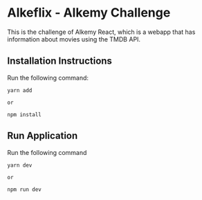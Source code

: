 # Alkeflix - Alkemy Challenge

This is the challenge of Alkemy React, which is a webapp that has information about movies using the TMDB API. 
## Installation Instructions
Run the following command:
````
yarn add

or

npm install
````

## Run Application
Run the following command
```
yarn dev

or

npm run dev
```
